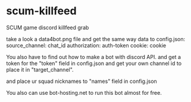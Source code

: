 # scum-killfeed
SCUM game discord killfeed grab

take a look a data4bot.png file and get the same way data to config.json:
source_channel: chat_id
authorization: auth-token
cookie: cookie

You also have to find out how to make a bot with discord API. and get a token for the "token" field in config.json
and get your own channel id to place it in "target_channel".

and place ur squad nicknames to "names" field in config.json

You also can use bot-hosting.net to run this bot almost for free. 
